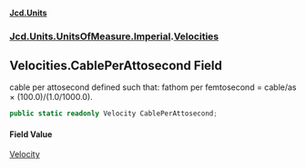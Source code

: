 #### [Jcd.Units](index 'index')
### [Jcd.Units.UnitsOfMeasure.Imperial](Jcd.Units.UnitsOfMeasure.Imperial 'Jcd.Units.UnitsOfMeasure.Imperial').[Velocities](Velocities 'Jcd.Units.UnitsOfMeasure.Imperial.Velocities')

## Velocities.CablePerAttosecond Field

cable per attosecond defined such that: fathom per femtosecond = cable/as × (100.0)/(1.0/1000.0).

```csharp
public static readonly Velocity CablePerAttosecond;
```

#### Field Value
[Velocity](Velocity 'Jcd.Units.UnitTypes.Velocity')